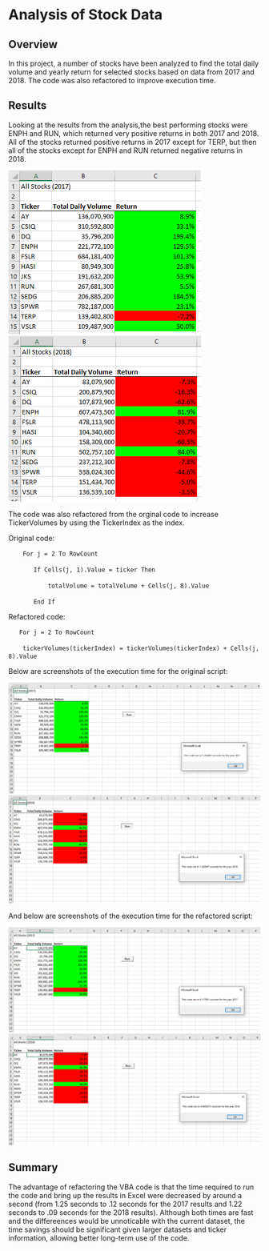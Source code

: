 # Analysis of Stock Data

## Overview

In this project, a number of stocks have been analyzed to find the total daily volume and yearly return for selected stocks based on data from 2017 and 2018. The code was also refactored to improve execution time.

## Results

Looking at the results from the analysis,the best performing stocks were ENPH and RUN, which returned very positive returns in both 2017 and 2018. All of the stocks returned positive returns in 2017 except for TERP, but then all of the stocks except for ENPH and RUN returned negative returns in 2018.

![VBA_Challenge_2017.png](VBA_Challenge_2017.png)
![VBA_Challenge_2018.png](VBA_Challenge_2018.png)

The code was also refactored from the orginal code to increase TickerVolumes by using the TickerIndex as the index.

Original code:

		For j = 2 To RowCount

           If Cells(j, 1).Value = ticker Then

               totalVolume = totalVolume + Cells(j, 8).Value

           End If

Refactored code:

       For j = 2 To RowCount
        
        tickerVolumes(tickerIndex) = tickerVolumes(tickerIndex) + Cells(j, 8).Value


Below are screenshots of the execution time for the original script:

![VBA_Challenge_2017.png](VBA_Challenge_2017a.png)
![VBA_Challenge_2018.png](VBA_Challenge_2018a.png)


And below are screenshots of the execution time for the refactored script:

![VBA_Challenge_2017.png](VBA_Challenge_2017_r.png)
![VBA_Challenge_2018.png](VBA_Challenge_2018_r.png)


## Summary

The advantage of refactoring the VBA code is that the time required to run the code and bring up the results in Excel were decreased by around a second (from 1.25 seconds to .12 seconds for the 2017 results and 1.22 seconds to .09 seconds for the 2018 results). Although both times are fast and the differeences would be unnoticable with the current dataset, the time savings should be significant given larger datasets and ticker information, allowing better long-term use of the code.
